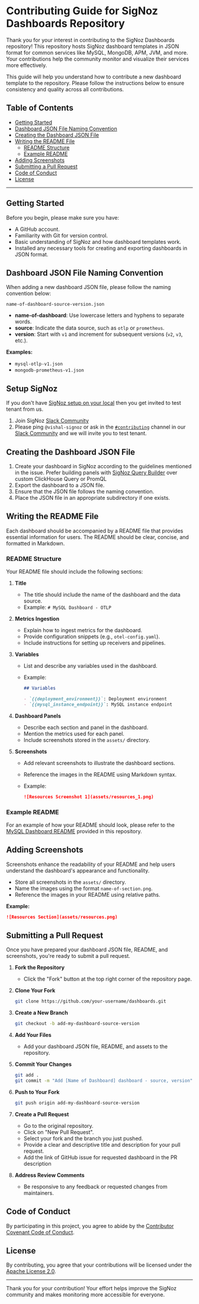 # Contributing Guide for SigNoz Dashboards Repository

Thank you for your interest in contributing to the SigNoz Dashboards repository! This repository hosts SigNoz dashboard templates in JSON format for common services like MySQL, MongoDB, APM, JVM, and more. Your contributions help the community monitor and visualize their services more effectively.

This guide will help you understand how to contribute a new dashboard template to the repository. Please follow the instructions below to ensure consistency and quality across all contributions.

## Table of Contents

- [Getting Started](#getting-started)
- [Dashboard JSON File Naming Convention](#dashboard-json-file-naming-convention)
- [Creating the Dashboard JSON File](#creating-the-dashboard-json-file)
- [Writing the README File](#writing-the-readme-file)
  - [README Structure](#readme-structure)
  - [Example README](#example-readme)
- [Adding Screenshots](#adding-screenshots)
- [Submitting a Pull Request](#submitting-a-pull-request)
- [Code of Conduct](#code-of-conduct)
- [License](#license)

---

## Getting Started

Before you begin, please make sure you have:

- A GitHub account.
- Familiarity with Git for version control.
- Basic understanding of SigNoz and how dashboard templates work.
- Installed any necessary tools for creating and exporting dashboards in JSON format.

## Dashboard JSON File Naming Convention

When adding a new dashboard JSON file, please follow the naming convention below:

```
name-of-dashboard-source-version.json
```

- **name-of-dashboard**: Use lowercase letters and hyphens to separate words.
- **source**: Indicate the data source, such as `otlp` or `prometheus`.
- **version**: Start with `v1` and increment for subsequent versions (`v2`, `v3`, etc.).

**Examples:**

- `mysql-otlp-v1.json`
- `mongodb-prometheus-v1.json`

## Setup SigNoz
If you don't have [SigNoz setup on your local](https://signoz.io/docs/install/docker/) then you get invited to test tenant from us.
1. Join SigNoz [Slack Community](https://signoz.io/slack)
2. Please ping `@vishal-signoz` or ask in the [`#contributing`](https://signoz-community.slack.com/archives/C01LWQ8KS7M) channel in our [Slack Community](https://signoz.io/slack) and we will invite you to test tenant.

## Creating the Dashboard JSON File

1. Create your dashboard in SigNoz according to the guidelines mentioned in the issue. Prefer building panels with [SigNoz Query Builder](https://signoz.io/docs/userguide/query-builder/) over custom ClickHouse Query or PromQL
2. Export the dashboard to a JSON file.
3. Ensure that the JSON file follows the naming convention.
4. Place the JSON file in an appropriate subdirectory if one exists.

## Writing the README File

Each dashboard should be accompanied by a README file that provides essential information for users. The README should be clear, concise, and formatted in Markdown.

### README Structure

Your README file should include the following sections:

1. **Title**

   - The title should include the name of the dashboard and the data source.
   - Example: `# MySQL Dashboard - OTLP`

2. **Metrics Ingestion**

   - Explain how to ingest metrics for the dashboard.
   - Provide configuration snippets (e.g., `otel-config.yaml`).
   - Include instructions for setting up receivers and pipelines.

3. **Variables**

   - List and describe any variables used in the dashboard.
   - Example:

     ```markdown
     ## Variables

     - `{{deployment_environment}}`: Deployment environment
     - `{{mysql_instance_endpoint}}`: MySQL instance endpoint
     ```

4. **Dashboard Panels**

   - Describe each section and panel in the dashboard.
   - Mention the metrics used for each panel.
   - Include screenshots stored in the `assets/` directory.

5. **Screenshots**

   - Add relevant screenshots to illustrate the dashboard sections.
   - Reference the images in the README using Markdown syntax.
   - Example:

     ```markdown
     ![Resources Screenshot 1](assets/resources_1.png)
     ```

### Example README

For an example of how your README should look, please refer to the [MySQL Dashboard README](https://github.com/SigNoz/dashboards/blob/main/mysql/readme.md) provided in this repository.

## Adding Screenshots

Screenshots enhance the readability of your README and help users understand the dashboard's appearance and functionality.

- Store all screenshots in the `assets/` directory.
- Name the images using the format `name-of-section.png`.
- Reference the images in your README using relative paths.

**Example:**

```markdown
![Resources Section](assets/resources.png)
```

## Submitting a Pull Request

Once you have prepared your dashboard JSON file, README, and screenshots, you're ready to submit a pull request.

1. **Fork the Repository**

   - Click the "Fork" button at the top right corner of the repository page.

2. **Clone Your Fork**

   ```bash
   git clone https://github.com/your-username/dashboards.git
   ```

3. **Create a New Branch**

   ```bash
   git checkout -b add-my-dashboard-source-version
   ```

4. **Add Your Files**

   - Add your dashboard JSON file, README, and assets to the repository.

5. **Commit Your Changes**

   ```bash
   git add .
   git commit -m "Add [Name of Dashboard] dashboard - source, version"
   ```

6. **Push to Your Fork**

   ```bash
   git push origin add-my-dashboard-source-version
   ```

7. **Create a Pull Request**

   - Go to the original repository.
   - Click on "New Pull Request".
   - Select your fork and the branch you just pushed.
   - Provide a clear and descriptive title and description for your pull request.
   - Add the link of GitHub issue for requested dashboard in the PR description

8. **Address Review Comments**

   - Be responsive to any feedback or requested changes from maintainers.

## Code of Conduct

By participating in this project, you agree to abide by the [Contributor Covenant Code of Conduct](CODE_OF_CONDUCT.md).

## License

By contributing, you agree that your contributions will be licensed under the [Apache License 2.0](LICENSE).

---

Thank you for your contribution! Your effort helps improve the SigNoz community and makes monitoring more accessible for everyone.
